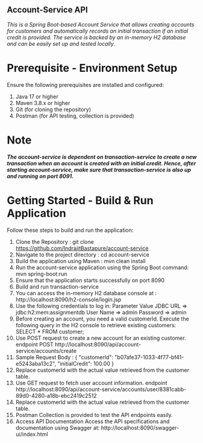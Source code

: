 **Account-Service API**
----------------------
*This is a Spring Boot-based Account Service that allows creating accounts for customers and automatically records an initial transaction if an initial credit is provided.
The service is backed by an in-memory H2 database and can be easily set up and tested locally.*

# Prerequisite - Environment Setup
Ensure the following prerequisites are installed and configured:

1. Java 17 or higher
2. Maven 3.8.x or higher
3. Git (for cloning the repository)
4. Postman (for API testing, collection is provided)

# Note
***The account-service is dependent on transaction-service to create a new transaction when an account is created with an initial credit.
Hence, after starting account-service, make sure that transaction-service is also up and running on port 8091.***

# Getting Started - Build & Run Application
Follow these steps to build and run the application:

1. Clone the Repository :
git clone https://github.com/IndrajitBastapure/account-service
2. Navigate to the project directory : cd account-service
3. Build the application using Maven :
mvn clean install
4. Run the account-service application using the Spring Boot command:
mvn spring-boot:run
5. Ensure that the application starts successfully on port 8090
6. Build and run transaction-service  
6. You can access the in-memory H2 database console at : http://localhost:8090/h2-console/login.jsp
7. Use the following credentials to log in:
Parameter	Value
JDBC URL  =>   jdbc:h2:mem:assignmentdb
User Name =>   admin
Password  =>   admin
8. Before creating an account, you need a valid customerId.
   Execute the following query in the H2 console to retrieve existing customers:
SELECT * FROM customer;
9. Use POST request to create a new account for an existing customer.
endpoint POST http://localhost:8090/api/account-service/accounts/create
10. Sample Request Body :
{
"customerId": "b07afe37-1033-4f77-bf41-e5243aba13c2",
"initialCredit": 100.00
} 
11. Replace customerId with the actual value retrieved from the customer table.
12. Use GET request to fetch user account information. 
endpoint http://localhost:8090/api/account-service/accounts/user/8381cabb-89d0-4280-a18b-ebc2419c2512 
13. Replace customerId with the actual value retrieved from the customer table.
14. Postman Collection is provided to test the API endpoints easily. 
15. Access API Documentation Access the API specifications and documentation using Swagger at: http://localhost:8090/swagger-ui/index.html